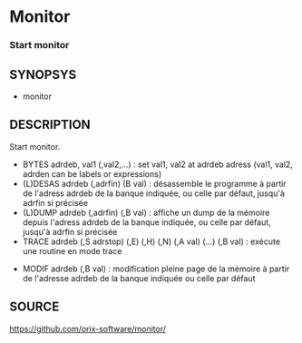 # Monitor

### Start monitor

## SYNOPSYS
+ monitor

## DESCRIPTION

Start monitor.

+ BYTES adrdeb, val1 (,val2,...) : set val1, val2 at adrdeb adress (val1, val2, adrden can be labels or expressions)
+ (L)DESAS adrdeb (,adrfin) (B val) : désassemble le programme à partir de l'adress adrdeb de la banque indiquée, ou celle par défaut, jusqu'à adrfin si précisée
+ (L)DUMP adrdeb (,adrfin) (,B val) : affiche un dump de la mémoire depuis l'adress adrdeb de la banque indiquée, ou celle par défaut, jusqu'à adrfin si précisée
+ TRACE adrdeb (,S adrstop) (,E) (,H) (,N) (,A val) (...) (,B val) : exécute une routine en mode trace
- MODIF adrdeb (,B val) : modification pleine page de la mémoire à partir de l'adresse adrdeb de la banque indiquée ou celle par défaut

## SOURCE

https://github.com/orix-software/monitor/
